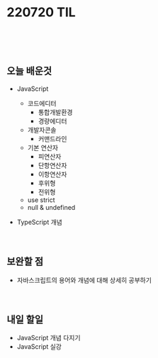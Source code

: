 # 220720 TIL

<br /><br /><br />

## 오늘 배운것

- JavaScript

  - 코드에디터
    - 통합개발환경
    - 경량에디터
  - 개발자콘솔
    - 커맨드라인
  - 기본 연산자
    - 피연산자
    - 단항연산자
    - 이항연산자
    - 후위형
    - 전위형
  - use strict
  - null & undefined

- TypeScript 개념
  <br /><br /><br />

## 보완할 점

- 자바스크립트의 용어와 개념에 대해 상세히 공부하기
  <br /><br /><br />

## 내일 할일

- JavaScript 개념 다지기
- JavaScript 실강
